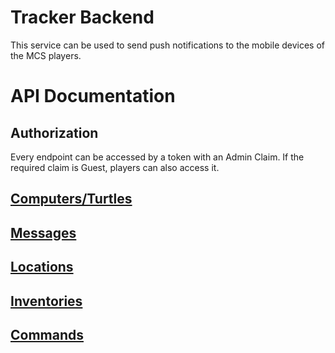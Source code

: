 # Tracker Backend
This service can be used to send push notifications to the mobile devices of the MCS players.


# API Documentation
## Authorization
Every endpoint can be accessed by a token with an Admin Claim. If the required claim is Guest, players can also access it.


## [Computers/Turtles](./docs/ComputerDocs.md)
## [Messages](./docs/MessageDocs.md)
## [Locations](./docs/LocationDocs.md)
## [Inventories](./docs/InventoryDocs.md)
## [Commands](./docs/CommandDocs.md)
